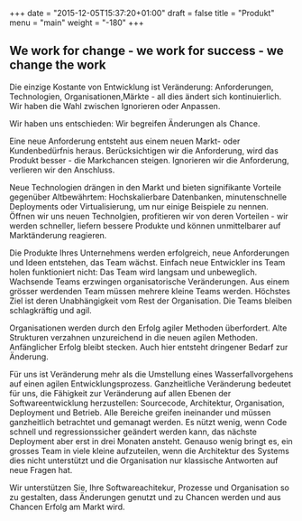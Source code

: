 +++
date = "2015-12-05T15:37:20+01:00"
draft = false
title = "Produkt"
menu = "main"
weight = "-180"
+++

## We work for change - we work for success - we change the work

Die einzige Kostante von Entwicklung ist Veränderung: Anforderungen, Technologien, Organisationen,Märkte - all dies ändert sich kontinuierlich. Wir haben die Wahl zwischen Ignorieren oder Anpassen.

Wir haben uns entschieden: Wir begreifen Änderungen als Chance.

Eine neue Anforderung entsteht aus einem neuen Markt- oder Kundenbedürfnis heraus. Berücksichtigen wir die Anforderung, wird das Produkt besser - die Markchancen steigen. Ignorieren wir die Anforderung, verlieren wir den Anschluss.

Neue Technologien drängen in den Markt und bieten signifikante Vorteile gegenüber Altbewährtem: Hochskalierbare Datenbanken, minutenschnelle Deployments oder Virtualisierung, um nur einige Beispiele zu nennen. Öffnen wir uns neuen Technolgien, profitieren wir von deren Vorteilen - wir werden schneller, liefern bessere Produkte und können unmittelbarer auf Marktänderung reagieren.


Die Produkte Ihres Unternehmens werden erfolgreich, neue Anforderungen und Ideen entstehen, das Team wächst. Einfach neue Entwickler ins Team holen funktioniert nicht: Das Team wird langsam und unbeweglich. Wachsende Teams erzwingen organisatorische Veränderungen. Aus einem grösser werdenden Team müssen mehrere kleine Teams werden. Höchstes Ziel ist deren Unabhängigkeit vom Rest der Organisation. Die Teams bleiben schlagkräftig und agil.

Organisationen werden durch den Erfolg agiler Methoden überfordert. Alte Strukturen verzahnen  unzureichend in die neuen agilen Methoden. Anfänglicher Erfolg bleibt stecken. Auch hier entsteht dringener Bedarf zur Änderung.

Für uns ist Veränderung mehr als die Umstellung eines Wasserfallvorgehens auf einen agilen Entwicklungsprozess. Ganzheitliche Veränderung bedeutet für uns, die Fähigkeit zur Veränderung auf allen Ebenen der Softwareentwicklung herzustellen: Sourcecode, Architektur, Organisation, Deployment und Betrieb. Alle Bereiche greifen ineinander und müssen ganzheitlich betrachtet und gemanagt werden. Es nützt wenig, wenn Code schnell und regressionssicher geändert werden kann, das nächste Deployment aber erst in drei Monaten ansteht. Genauso wenig bringt es, ein grosses Team in viele kleine aufzuteilen, wenn die Architektur des Systems dies nicht unterstützt und die Organisation nur klassische Antworten auf neue Fragen hat.

Wir unterstützen Sie, Ihre Softwareachitekur, Prozesse und Organisation so zu gestalten, dass Änderungen genutzt und zu Chancen werden und aus Chancen Erfolg am Markt wird.
